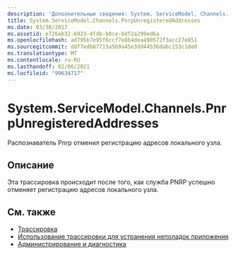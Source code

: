 ```yaml
---
description: 'Дополнительные сведения: System. ServiceModel. Channels. Пнрпунрегистередаддрессес'
title: System.ServiceModel.Channels.PnrpUnregisteredAddresses
ms.date: 03/30/2017
ms.assetid: e726ab32-6923-4fdb-b0ce-bdf2a299ed6a
ms.openlocfilehash: ad795b7e95f6ccf7e8b4dea490572f3acc27e851
ms.sourcegitcommit: ddf7edb67715a5b9a45e3dd44536dabc153c1de0
ms.translationtype: MT
ms.contentlocale: ru-RU
ms.lasthandoff: 02/06/2021
ms.locfileid: "99634717"
---
```

# <a name="systemservicemodelchannelspnrpunregisteredaddresses"></a>System.ServiceModel.Channels.PnrpUnregisteredAddresses

Распознаватель Pnrp отменил регистрацию адресов локального узла.  
  
## <a name="description"></a>Описание  

 Эта трассировка происходит после того, как служба PNRP успешно отменяет регистрацию адресов локального узла.  
  
## <a name="see-also"></a>См. также

- [Трассировка](index.md)
- [Использование трассировки для устранения неполадок приложения](using-tracing-to-troubleshoot-your-application.md)
- [Администрирование и диагностика](../index.md)
